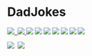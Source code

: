 # DadJokes

<a href="weblink">
<img src="badgelink"/>&nbsp;
</a>
<a href="weblink">
<img src="badgelink"/>
</a>

<img src="https://img.shields.io/github/directory-file-count/Feesh09/DadJokes"/>
<img src="https://img.shields.io/github/repo-size/Feesh09/DadJokes"/>
<img src="https://img.shields.io/github/commit-activity/w/Feesh09/DadJokes"/>
<img src="https://img.shields.io/github/downloads/Feesh09/DadJokes/total"/>
<img src="https://img.shields.io/github/release-date/Feesh09/DadJokes"/>
<img src="https://img.shields.io/github/contributors/Feesh09/DadJokes"/>
<img src="https://img.shields.io/github/last-commit/Feesh09/DadJokes"/>



<img src="https://forthebadge.com/images/badges/made-with-crayons.svg"/>&nbsp;
<img src="https://forthebadge.com/images/badges/reading-6th-grade-level.svg"/>
